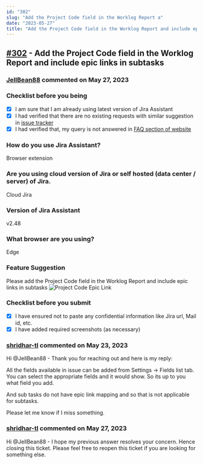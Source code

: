 ```yaml
---
id: "302"
slug: "Add the Project Code field in the Worklog Report a"
date: "2023-05-27"
title: "Add the Project Code field in the Worklog Report and include epic links in subtasks"
---
```



## [#302](https://github.com/shridhar-tl/jira-assistant/issues/302) - Add the Project Code field in the Worklog Report and include epic links in subtasks

### [JellBean88](https://github.com/JellBean88) commented on May 27, 2023

### Checklist before you being

- [X] I am sure that I am already using latest version of Jira Assistant
- [X] I had verified that there are no existing requests with similar suggestion in [issue tracker](https://github.com/shridhar-tl/jira-assistant/issues)
- [X] I had verified that, my query is not answered in [FAQ section of website](https://www.jiraassistant.com/faq)

### How do you use Jira Assistant?

Browser extension

### Are you using cloud version of Jira or self hosted (data center / server) of Jira.

Cloud Jira

### Version of Jira Assistant

v2.48

### What browser are you using?

Edge

### Feature Suggestion

Please add the Project Code field in the Worklog Report and include epic links in subtasks
![Project Code   Epic Link](https://github.com/shridhar-tl/jira-assistant/assets/129359612/670ece1d-4609-4b66-9cb0-b770228d28fb)


### Checklist before you submit

- [X] I have ensured not to paste any confidential information like Jira url, Mail id, etc.
- [X] I have added required screenshots (as necessary)

### [shridhar-tl](https://github.com/shridhar-tl) commented on May 23, 2023

Hi @JellBean88 - Thank you for reaching out and here is my reply:

All the fields available in issue can be added from Settings -> Fields list tab. You can select the appropriate fields and it would show. So its up to you what field you add.

And sub tasks do not have epic link mapping and so that is not applicable for subtasks. 

Please let me know if I miss something.

### [shridhar-tl](https://github.com/shridhar-tl) commented on May 27, 2023

Hi @JellBean88 - I hope my previous answer resolves your concern. Hence closing this ticket. Please feel free to reopen this ticket if you are looking for something else.
